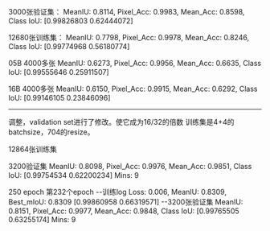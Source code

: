 3000张验证集：
MeanIU:  0.8114, Pixel_Acc:  0.9983,             Mean_Acc:  0.8598, Class IoU: 
[0.99826803 0.62444072]

12680张训练集：
MeanIU:  0.7798, Pixel_Acc:  0.9978,             Mean_Acc:  0.8246, Class IoU: 
[0.99774968 0.56180774]

05B 4000多张
MeanIU:  0.6273, Pixel_Acc:  0.9956,             Mean_Acc:  0.6635, Class IoU: 
[0.99555646 0.25911507]

16B 4000多张
MeanIU:  0.6150, Pixel_Acc:  0.9915,             Mean_Acc:  0.6292, Class IoU: 
[0.99146105 0.23846096]

---
调整，validation set进行了修改。使它成为16/32的倍数
训练集是4+4的batchsize，704的resize。

12864张训练集

3200验证集
MeanIU:  0.8098, Pixel_Acc:  0.9976,             Mean_Acc:  0.9851, Class IoU: 
[0.99754534 0.62200234]
Mins: 9

250 epoch
第232个epoch
--训练log
Loss: 0.006, MeanIU:  0.8309, Best_mIoU:  0.8309
[0.99860958 0.66319571]
--3200张验证集
MeanIU:  0.8151, Pixel_Acc:  0.9977,             Mean_Acc:  0.9848, Class IoU: 
[0.99765505 0.63255174]
Mins: 9